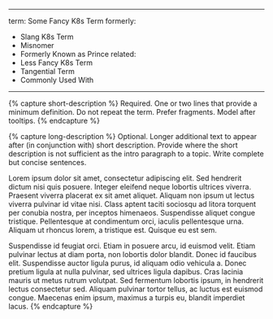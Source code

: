
---
term: Some Fancy K8s Term
formerly:
- Slang K8s Term
- Misnomer
- Formerly Known as Prince
related:
- Less Fancy K8s Term
- Tangential Term
- Commonly Used With
---

{% capture short-description %}
Required. One or two lines that provide a minimum definition. Do not repeat the term. Prefer fragments. Model after tooltips.
{% endcapture %}

{% capture long-description %}
Optional. Longer additional text to appear after (in conjunction with) short description. Provide where the short description is not sufficient as the intro paragraph to a topic. Write complete but concise sentences.

Lorem ipsum dolor sit amet, consectetur adipiscing elit. Sed hendrerit dictum nisi quis posuere. Integer eleifend neque lobortis ultrices viverra. Praesent viverra placerat ex sit amet aliquet. Aliquam non ipsum ut lectus viverra pulvinar id vitae nisi. Class aptent taciti sociosqu ad litora torquent per conubia nostra, per inceptos himenaeos. Suspendisse aliquet congue tristique. Pellentesque at condimentum orci, iaculis pellentesque urna. Aliquam ut rhoncus lorem, a tristique est. Quisque eu est sem.

Suspendisse id feugiat orci. Etiam in posuere arcu, id euismod velit. Etiam pulvinar lectus at diam porta, non lobortis dolor blandit. Donec id faucibus elit. Suspendisse auctor ligula purus, id aliquam odio vehicula a. Donec pretium ligula at nulla pulvinar, sed ultrices ligula dapibus. Cras lacinia mauris ut metus rutrum volutpat. Sed fermentum lobortis ipsum, in hendrerit lectus consectetur sed. Aliquam pulvinar tortor tellus, ac luctus est euismod congue. Maecenas enim ipsum, maximus a turpis eu, blandit imperdiet lacus.
{% endcapture %}